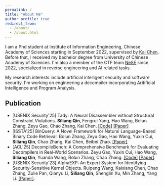 ```yaml
---
permalink: /
title: "About Me"
author_profile: true
redirect_from: 
  - /about/
  - /about.html
---
```


I am a Phd student at Institute of Information Engineering, Chinese Academy of Sciences starting in September 2022, supervised by [Kai Chen](https://kaichen.org). Before that, I received my bachelor degree from University of Chinese Academy of Sciences. I'm also a member of the CTF team [NeSE](https://nese.team) since 2022, specialized in reverse engineering and AI related tasks.

My research interests include artificial intelligent security and software security. I'm working on engineering a decompiler incorporating Aritificial Intelligence and Program Analysis.

## Publication

- [USENIX Security'25] Tady: A Neural Disassembler without Structural Constraint Violations. **Siliang Qin**, Fengrui Yang, Hao Wang, Bolun Zhang, Zeyu Gao, Chao Zhang, Kai Chen. [[Code]](https://github.com/5c4lar/tady) [[Paper]](https://arxiv.org/abs/2506.13323)
- [ISSTA'25] BinQuery: A Novel Framework for Natural Language-Based Binary Code Retrieval. Bolun Zhang, Zeyu Gao, Hao Wang, Yuxin Cui, **Siliang Qin**, Chao Zhang, Kai Chen, Beibei Zhao. [[Paper]](https://conf.researchr.org/details/issta-2025/issta-2025-papers/51/BinQuery-A-Novel-Framework-for-Natural-Language-Based-Binary-Code-Retrieval)
- [ACL'25] DecompileBench: A Comprehensive Benchmark for Evaluating Decompilers in Real-World Scenarios. Zeyu Gao, Yuxin Cui, Hao Wang, **Siliang Qin**, Yuanda Wang, Bolun Zhang, Chao Zhang. [[Code]](https://github.com/vul337/DecompileBench) [[Paper]](https://arxiv.org/abs/2505.11340).
- [USENIX Security'23] AlphaEXP: An Expert System for Identifying Security-Sensitive Kernel Objects. Ruipeng Wang, Kaixiang Chen, Chao Zhang, Zulie Pan, Qianyu Li, **Siliang Qin**, Shenglin Xu, Min Zhang, Yang Li. [[Paper]](https://www.usenix.org/conference/usenixsecurity23/presentation/wang-ruipeng).